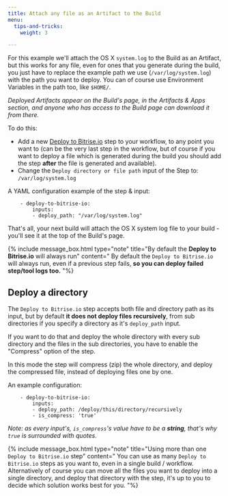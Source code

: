 ```yaml
---
title: Attach any file as an Artifact to the Build
menu:
  tips-and-tricks:
    weight: 3

---
```

For this example we'll attach the OS X `system.log` to the Build as an Artifact,
but this works for any file, even for ones that you generate during the build,
you just have to replace the example path we use (`/var/log/system.log`) with the path you want to deploy.
You can of course use Environment Variables in the path too, like `$HOME/`.

_Deployed Artifacts appear on the Build's page, in the Artifacts & Apps section,
and anyone who has access to the Build page can download it from there._

To do this:

* Add a new [Deploy to Bitrise.io](https://github.com/bitrise-io/steps-deploy-to-bitrise-io) step to your workflow, to any point you want to (can be the very last step in the workflow, but of course if you want to deploy a file which is generated during the build you should add the step **after** the file is generated and available).
* Change the `Deploy directory or file path` input of the Step to: `/var/log/system.log`

A YAML configuration example of the step & input:

```
    - deploy-to-bitrise-io:
        inputs:
        - deploy_path: "/var/log/system.log"
```

That's all, your next build will attach the OS X system log file
to your build - you'll see it at the top of the Build's page.

{% include message_box.html type="note" title="By default the **Deploy to Bitrise.io** will always run" content="
By default the `Deploy to Bitrise.io` will always run,
even if a previous step fails, __so you can deploy failed step/tool logs too.__
"%}


## Deploy a directory

The `Deploy to Bitrise.io` step accepts both file and directory path as its input,
but by default __it does not deploy files recursively__, from sub directories
if you specify a directory as it's `deploy_path` input.

If you want to do that and deploy the whole directory with every sub directory
and the files in the sub directories, you have to enable the "Compress" option of the step.

In this mode the step will compress (zip) the whole directory, and deploy
the compressed file, instead of deploying files one by one.

An example configuration:

```
    - deploy-to-bitrise-io:
        inputs:
        - deploy_path: /deploy/this/directory/recursively
        - is_compress: 'true'
```

_Note: as every input's, `is_compress`'s value have to be a __string__, that's why `true` is surrounded with quotes._

{% include message_box.html type="note" title="Using more than one `Deploy to Bitrise.io` step" content="
You can use as many `Deploy to Bitrise.io` steps as you want to,
even in a single build / workflow.
Alternatively of course you can move all the files you want to deploy
into a single directory, and deploy that directory with the step,
it's up to you to decide which solution works best for you.
"%}